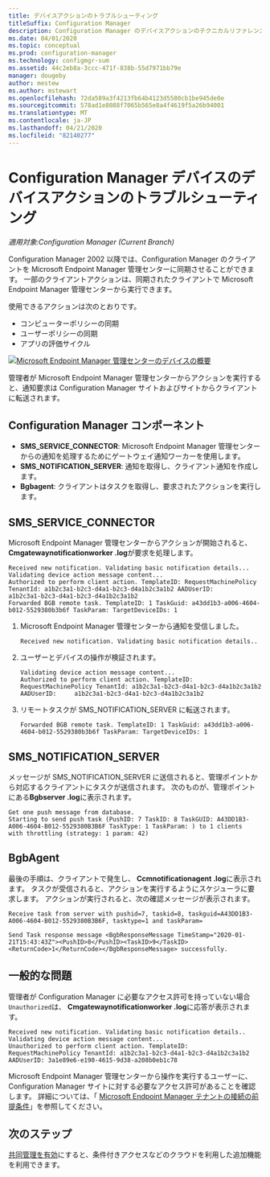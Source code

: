 ```yaml
---
title: デバイスアクションのトラブルシューティング
titleSuffix: Configuration Manager
description: Configuration Manager のデバイスアクションのテクニカルリファレンスに関するトラブルシューティング
ms.date: 04/01/2020
ms.topic: conceptual
ms.prod: configuration-manager
ms.technology: configmgr-sum
ms.assetid: 44c2eb8a-3ccc-471f-838b-55d7971bb79e
manager: dougeby
author: mestew
ms.author: mstewart
ms.openlocfilehash: 72da589a3f4213fb64b4123d5580cb1be945de0e
ms.sourcegitcommit: 578ad1e8088f7065b565e8a4f4619f5a26b94001
ms.translationtype: MT
ms.contentlocale: ja-JP
ms.lasthandoff: 04/21/2020
ms.locfileid: "82140277"
---
```

# <a name="troubleshooting-device-actions-for-configuration-manager-devices"></a>Configuration Manager デバイスのデバイスアクションのトラブルシューティング

*適用対象:Configuration Manager (Current Branch)*

Configuration Manager 2002 以降では、Configuration Manager のクライアントを Microsoft Endpoint Manager 管理センターに同期させることができます。 一部のクライアントアクションは、同期されたクライアントで Microsoft Endpoint Manager 管理センターから実行できます。

使用できるアクションは次のとおりです。
- コンピューターポリシーの同期
- ユーザーポリシーの同期
- アプリの評価サイクル


[![Microsoft Endpoint Manager 管理センターのデバイスの概要](./media/3555758-device-overview-actions.png)](./media/3555758-device-overview-actions.png#lightbox)
  
管理者が Microsoft Endpoint Manager 管理センターからアクションを実行すると、通知要求は Configuration Manager サイトおよびサイトからクライアントに転送されます。

## <a name="configuration-manager-components"></a>Configuration Manager コンポーネント

- **SMS_SERVICE_CONNECTOR**: Microsoft Endpoint Manager 管理センターからの通知を処理するためにゲートウェイ通知ワーカーを使用します。
- **SMS_NOTIFICATION_SERVER**: 通知を取得し、クライアント通知を作成します。
- **Bgbagent**: クライアントはタスクを取得し、要求されたアクションを実行します。

## <a name="sms_service_connector"></a>SMS_SERVICE_CONNECTOR

Microsoft Endpoint Manager 管理センターからアクションが開始されると、 **Cmgatewaynotificationworker .log**が要求を処理します。  

```text
Received new notification. Validating basic notification details...
Validating device action message content...
Authorized to perform client action. TemplateID: RequestMachinePolicy TenantId: a1b2c3a1-b2c3-d4a1-b2c3-d4a1b2c3a1b2 AADUserID:     a1b2c3a1-b2c3-d4a1-b2c3-d4a1b2c3a1b2
Forwarded BGB remote task. TemplateID: 1 TaskGuid: a43dd1b3-a006-4604-b012-5529380b3b6f TaskParam: TargetDeviceIDs: 1  
```
 
1. Microsoft Endpoint Manager 管理センターから通知を受信しました。

   ```text
   Received new notification. Validating basic notification details..
   ```

1. ユーザーとデバイスの操作が検証されます。

   ```text
   Validating device action message content... 
   Authorized to perform client action. TemplateID: RequestMachinePolicy TenantId: a1b2c3a1-b2c3-d4a1-b2c3-d4a1b2c3a1b2 AADUserID:     a1b2c3a1-b2c3-d4a1-b2c3-d4a1b2c3a1b2
   ```

1. リモートタスクが SMS_NOTIFICATION_SERVER に転送されます。

    ```text
   Forwarded BGB remote task. TemplateID: 1 TaskGuid: a43dd1b3-a006-4604-b012-5529380b3b6f TaskParam: TargetDeviceIDs: 1  
    ```


## <a name="sms_notification_server"></a>SMS_NOTIFICATION_SERVER

メッセージが SMS_NOTIFICATION_SERVER に送信されると、管理ポイントから対応するクライアントにタスクが送信されます。 次のものが、管理ポイントにある**Bgbserver .log**に表示されます。

```text
Get one push message from database.
Starting to send push task (PushID: 7 TaskID: 8 TaskGUID: A43DD1B3-A006-4604-B012-5529380B3B6F TaskType: 1 TaskParam: ) to 1 clients  with throttling (strategy: 1 param: 42)
```

## <a name="bgbagent"></a>BgbAgent

最後の手順は、クライアントで発生し、 **Ccmnotificationagent .log**に表示されます。 タスクが受信されると、アクションを実行するようにスケジューラに要求します。 アクションが実行されると、次の確認メッセージが表示されます。

```text
Receive task from server with pushid=7, taskid=8, taskguid=A43DD1B3-A006-4604-B012-5529380B3B6F, tasktype=1 and taskParam=

Send Task response message <BgbResponseMessage TimeStamp="2020-01-21T15:43:43Z"><PushID>8</PushID><TaskID>9</TaskID><ReturnCode>1</ReturnCode></BgbResponseMessage> successfully.
```

## <a name="common-issues"></a>一般的な問題

管理者が Configuration Manager に必要なアクセス許可を持っていない場合`Unauthorized`は、 **Cmgatewaynotificationworker .log**に応答が表示されます。

```text
Received new notification. Validating basic notification details..
Validating device action message content...
Unauthorized to perform client action. TemplateID: RequestMachinePolicy TenantId: a1b2c3a1-b2c3-d4a1-b2c3-d4a1b2c3a1b2 AADUserID: 3a1e89e6-e190-4615-9d38-a208b0eb1c78
```  

Microsoft Endpoint Manager 管理センターから操作を実行するユーザーに、Configuration Manager サイトに対する必要なアクセス許可があることを確認します。 詳細については、「 [Microsoft Endpoint Manager テナントの接続の前提条件](device-sync-actions.md#prerequisites)」を参照してください。

## <a name="next-steps"></a>次のステップ

[共同管理を有効](../comanage/overview.md)にすると、条件付きアクセスなどのクラウドを利用した追加機能を利用できます。

